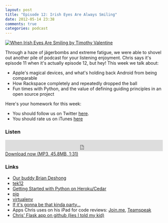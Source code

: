 ```yaml
---
layout: post
title: "Episode 12: Irish Eyes Are Always Smiling"
date: 2012-05-14 23:38
comments: true
categories: podcast
---
```


[![When Irish Eyes Are Smiling by Timothy Valentine](http://farm1.staticflickr.com/177/422533791_5427611ba5.jpg)](http://www.flickr.com/photos/el_ramon/422533791/ "When Irish Eyes Are Smiling by Timothy Valentine")

Through a haze of jägerbombs and extreme fatigue, we were able to shovel out another pile of podcast for your listening enjoyment. Chris says it's episode 11 when it's actually episode 12, but hey! This week we talk about:

* Apple's magical devices, and what's holding back Android from being comparable
* How Rackspace completely and repeatedly dropped the ball
* Fun times with Python, and the value of defining guiding principles in an open source project

Here's your homework for this week:

* You should follow us on Twitter [here](https://twitter.com/dev_hell).
* You should rate us on iTunes [here](http://itunes.apple.com/us/podcast/dev-hell/id489840699)

### Listen

<iframe frameborder="0" height="36px" scrolling="no" seamless src="https://simplecast.com/e/35269?style=dark" width="100%"></iframe>
<a href="http://audio.simplecast.com/35269.mp3" rel="enclosure">Download now (MP3, 45.8MB, 1:31)</a>

### Links

* [Our buddy Brian Deshong](https://twitter.com/bdeshong)
* [tek12](http://tek12.phparch.com/)
* [Getting Started with Python on Heroku/Cedar](https://devcenter.heroku.com/articles/python)
* [pip](http://pypi.python.org/pypi/pip)
* [virtualenv](http://pypi.python.org/pypi/virtualenv)
* [If it's gonna be that kinda party…](http://www.hark.com/clips/jxrlfwbzvb-im-gonna-stick-my-dick-in-the-mashed-potatoes)
* Apps Chris uses on his iPad for code reviews: [Join.me](https://join.me/), [Teamspeak](http://www.teamspeak.us/)
* [Chris' Flask app on github (lies I told my kid)](https://github.com/chartjes/liesitoldmykids)
